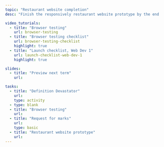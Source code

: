 ```yaml
---
topic: "Restaurant website completion"
desc: "Finish the responsively restaurant website prototype by the end of the term."

video_tutorials:
  - title: "Browser testing"
    url: browser-testing
  - title: "Browser testing checklist"
    url: browser-testing-checklist
    highlight: true
  - title: "Launch checklist, Web Dev 1"
    url: launch-checklist-web-dev-1
    highlight: true

slides:
  - title: "Preview next term"
    url:

tasks:
  - title: "Definition Devastator"
    url:
    type: activity
  - type: blank
  - title: "Browser testing"
    url:
  - title: "Request for marks"
    url:
    type: basic
  - title: "Restaurant website prototype"
    url:
---
```

